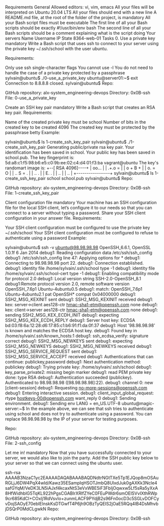 Requirements General Allowed editors: vi, vim, emacs All your files will be interpreted on Ubuntu 20.04 LTS All your files should end with a new line A README.md file, at the root of the folder of the project, is mandatory All your Bash script files must be executable The first line of all your Bash scripts should be exactly #!/usr/bin/env bash The second line of all your Bash scripts should be a comment explaining what is the script doing Your servers Name Username IP State 8364-web-01 Tasks 0. Use a private key mandatory Write a Bash script that uses ssh to connect to your server using the private key ~/.ssh/school with the user ubuntu.

Requirements:

Only use ssh single-character flags You cannot use -l You do not need to handle the case of a private key protected by a passphrase sylvain@ubuntu$ ./0-use_a_private_key ubuntu@server01:~$ exit Connection to 8.8.8.8 closed. sylvain@ubuntu$ Repo:

GitHub repository: alx-system_engineering-devops Directory: 0x0B-ssh File: 0-use_a_private_key

Create an SSH key pair mandatory Write a Bash script that creates an RSA key pair.
Requirements:

Name of the created private key must be school Number of bits in the created key to be created 4096 The created key must be protected by the passphrase betty Example:

sylvain@ubuntu$ ls 1-create_ssh_key_pair sylvain@ubuntu$ ./1-create_ssh_key_pair Generating public/private rsa key pair. Your identification has been saved in school. Your public key has been saved in school.pub. The key fingerprint is: 5d:a8:c1:f5:98:b6:e5:c0:9b:ee:02:c4:d4:01:f3:ba vagrant@ubuntu The key's randomart image is: +--[ RSA 4096]----+ | oo... | | .+.o = | | o + B + | | o. = O | | .. S = . | | .. . | | E. . | | .. | | .. | +-----------------+ sylvain@ubuntu$ ls 1-create_ssh_key_pair school school.pub sylvain@ubuntu$ Repo:

GitHub repository: alx-system_engineering-devops Directory: 0x0B-ssh File: 1-create_ssh_key_pair

Client configuration file mandatory Your machine has an SSH configuration file for the local SSH client, let’s configure it to our needs so that you can connect to a server without typing a password. Share your SSH client configuration in your answer file.
Requirements:

Your SSH client configuration must be configured to use the private key ~/.ssh/school Your SSH client configuration must be configured to refuse to authenticate using a password Example:

sylvain@ubuntu$ ssh -v ubuntu@98.98.98.98 OpenSSH_6.6.1, OpenSSL 1.0.1f 6 Jan 2014 debug1: Reading configuration data /etc/ssh/ssh_config debug1: /etc/ssh/ssh_config line 47: Applying options for * debug1: Connecting to 98.98.98.98 port 22. debug1: Connection established. debug1: identity file /home/sylvain/.ssh/school type -1 debug1: identity file /home/sylvain/.ssh/school-cert type -1 debug1: Enabling compatibility mode for protocol 2.0 debug1: Local version string SSH-2.0-OpenSSH_8.1 debug1:Remote protocol version 2.0, remote software version OpenSSH_7.6p1 Ubuntu-4ubuntu0.5 debug1: match: OpenSSH_7.6p1 Ubuntu-4ubuntu2.1 pat OpenSSH* compat 0x04000000 debug1: SSH2_MSG_KEXINIT sent debug1: SSH2_MSG_KEXINIT received debug1: kex: server->client aes128-ctr hmac-sha1-etm@openssh.com none debug1: kex: client->server aes128-ctr hmac-sha1-etm@openssh.com none debug1: sending SSH2_MSG_KEX_ECDH_INIT debug1: expecting SSH2_MSG_KEX_ECDH_REPLY debug1: Server host key: ECDSA bd:03:f8:6a:12:28:d6:17:85:c1:b6:91:f1:da:0f:37 debug1: Host '98.98.98.98' is known and matches the ECDSA host key. debug1: Found key in /home/sylvain/.ssh/known_hosts:1 debug1: ssh_ecdsa_verify: signature correct debug1: SSH2_MSG_NEWKEYS sent debug1: expecting SSH2_MSG_NEWKEYS debug1: SSH2_MSG_NEWKEYS received debug1: SSH2_MSG_SERVICE_REQUEST sent debug1: SSH2_MSG_SERVICE_ACCEPT received debug1: Authentications that can continue: publickey,password debug1: Next authentication method: publickey debug1: Trying private key: /home/sylvain/.ssh/school debug1: key_parse_private2: missing begin marker debug1: read PEM private key done: type RSA debug1: Authentication succeeded (publickey). Authenticated to 98.98.98.98 ([98.98.98.98]:22). debug1: channel 0: new [client-session] debug1: Requesting no-more-sessions@openssh.com debug1: Entering interactive session. debug1: client_input_global_request: rtype hostkeys-00@openssh.com want_reply 0 debug1: Sending environment. debug1: Sending env LANG = en_US.UTF-8 ubuntu@magic-server:~$ In the example above, we can see that ssh tries to authenticate using school and does not try to authenticate using a password. You can replace 98.98.98.98 by the IP of your server for testing purposes.

Repo:

GitHub repository: alx-system_engineering-devops Directory: 0x0B-ssh File: 2-ssh_config

Let me in! mandatory Now that you have successfully connected to your server, we would also like to join the party.
Add the SSH public key below to your server so that we can connect using the ubuntu user.

ssh-rsa AAAAB3NzaC1yc2EAAAADAQABAAABAQDNdtrNGtTXe5Tp1EJQop8mOSAuRGLjJ6DW4PqX4wId/Kawz35ESampIqHSOTJmbQ8UlxdJuk0gAXKk3Ncle4safGYqM/VeDK3LN5iAJxf4kcaxNtS3eVxWBE5iF3FbIjOqwxw5Lf5sRa5yXxA8HfWidhbIG5TqKL922hPgsCGABIrXRlfZYeC0FEuPWdr6smOElSVvIXthRWp9cr685KdCI+COxlj1RdVsvIo+zunmLACF9PYdjB2s96Fn0ocD3c5SGLvDOFCyvDojSAOyE70ebIElnskKsDTGwfT4P6jh9OBzTyQEIS2jOaE5RQq4IB4DsMhvbjDSQrP0MdCLgwkN Repo:

GitHub repository: alx-system_engineering-devops Directory: 0x0B-ssh
